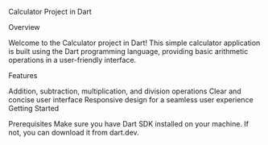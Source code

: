 Calculator Project in Dart

Overview

Welcome to the Calculator project in Dart! This simple calculator application is built using the Dart programming language, providing basic arithmetic operations in a user-friendly interface.

Features

Addition, subtraction, multiplication, and division operations
Clear and concise user interface
Responsive design for a seamless user experience
Getting Started

Prerequisites
Make sure you have Dart SDK installed on your machine. If not, you can download it from dart.dev.
